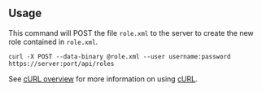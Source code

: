 Usage
---

This command will POST the file `role.xml` to the server to create the new role contained in `role.xml`.

    curl -X POST --data-binary @role.xml --user username:password https://server:port/api/roles

See [cURL overview](../../README.md#cURL) for more information on using [cURL](http://curl.haxx.se/).
